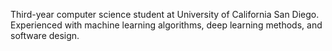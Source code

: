 Third-year computer science student at University of California San Diego. Experienced with machine learning algorithms, deep learning methods, and software design.



